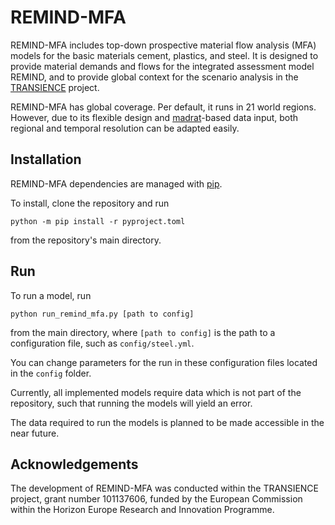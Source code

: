 # REMIND-MFA

REMIND-MFA includes top-down prospective material flow analysis (MFA) models for the basic materials cement, plastics, and steel.
It is designed to provide material demands and flows for the integrated assessment model REMIND, and to provide global context for the scenario analysis in the [TRANSIENCE](https://www.transience.eu/) project.

REMIND-MFA has global coverage. Per default, it runs in 21 world regions. However, due to its flexible design and [madrat](https://github.com/pik-piam/madrat)-based data input, both regional and temporal resolution can be adapted easily.

## Installation

REMIND-MFA dependencies are managed with [pip](https://pypi.org/project/pip/).

To install, clone the repository and run

```
python -m pip install -r pyproject.toml
```

from the repository's main directory.

## Run

To run a model, run

```
python run_remind_mfa.py [path to config]
```

from the main directory, where `[path to config]` is the path to a configuration file, such as `config/steel.yml`.

You can change parameters for the run in these configuration files located in the `config` folder.

Currently, all implemented models require data which is not part of the repository, such that running the models will yield an error.

The data required to run the models is planned to be made accessible in the near future.

## Acknowledgements

The development of REMIND-MFA was conducted within the TRANSIENCE project, grant number 101137606, funded by the European Commission within the Horizon Europe Research and Innovation Programme.
